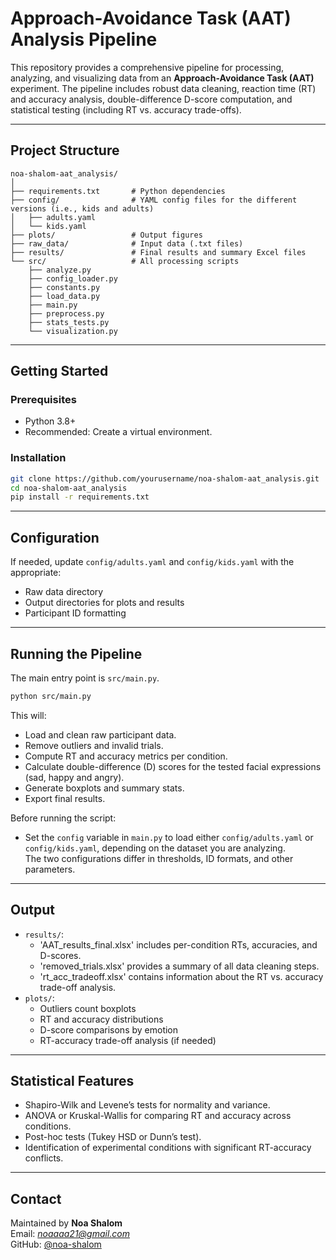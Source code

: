# Approach-Avoidance Task (AAT) Analysis Pipeline

This repository provides a comprehensive pipeline for processing, analyzing, and visualizing data from an **Approach-Avoidance Task (AAT)** experiment. The pipeline includes robust data cleaning, reaction time (RT) and accuracy analysis, double-difference D-score computation, and statistical testing (including RT vs. accuracy trade-offs).

---

## Project Structure

```
noa-shalom-aat_analysis/
│
├── requirements.txt       # Python dependencies
├── config/                # YAML config files for the different versions (i.e., kids and adults)
│   ├── adults.yaml
│   └── kids.yaml
├── plots/                 # Output figures
├── raw_data/              # Input data (.txt files)
├── results/               # Final results and summary Excel files
└── src/                   # All processing scripts
    ├── analyze.py
    ├── config_loader.py
    ├── constants.py
    ├── load_data.py
    ├── main.py
    ├── preprocess.py
    ├── stats_tests.py
    └── visualization.py
```

---

## Getting Started

### Prerequisites

- Python 3.8+
- Recommended: Create a virtual environment.

### Installation

```bash
git clone https://github.com/yourusername/noa-shalom-aat_analysis.git
cd noa-shalom-aat_analysis
pip install -r requirements.txt
```

---

## Configuration

If needed, update `config/adults.yaml` and `config/kids.yaml` with the appropriate:

- Raw data directory
- Output directories for plots and results
- Participant ID formatting

---

## Running the Pipeline

The main entry point is `src/main.py`.

```bash
python src/main.py
```

This will:
- Load and clean raw participant data.
- Remove outliers and invalid trials.
- Compute RT and accuracy metrics per condition.
- Calculate double-difference (D) scores for the tested facial expressions (sad, happy and angry).
- Generate boxplots and summary stats.
- Export final results.

Before running the script:
- Set the `config` variable in `main.py` to load either `config/adults.yaml` or `config/kids.yaml`, depending on the dataset you are analyzing.  
  The two configurations differ in thresholds, ID formats, and other parameters.

---

## Output

- `results/`: 
  - 'AAT_results_final.xlsx' includes per-condition RTs, accuracies, and D-scores.
  - 'removed_trials.xlsx' provides a summary of all data cleaning steps.
  - 'rt_acc_tradeoff.xlsx' contains information about the RT vs. accuracy trade-off analysis.
- `plots/`: 
  - Outliers count boxplots
  - RT and accuracy distributions
  - D-score comparisons by emotion
  - RT-accuracy trade-off analysis (if needed)

---

## Statistical Features

- Shapiro-Wilk and Levene’s tests for normality and variance.
- ANOVA or Kruskal-Wallis for comparing RT and accuracy across conditions.
- Post-hoc tests (Tukey HSD or Dunn’s test).
- Identification of experimental conditions with significant RT-accuracy conflicts.

---

## Contact

Maintained by **Noa Shalom**  
Email: *noaaaa21@gmail.com*  
GitHub: [@noa-shalom](https://github.com/noa-shalom)
